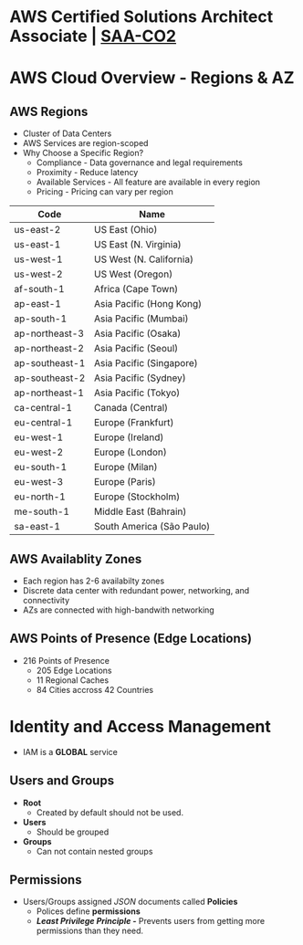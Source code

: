 # AWS Certified Solutions Architect Associate | [SAA-CO2](https://aws.amazon.com/certification/certified-solutions-architect-associate/)

# AWS Cloud Overview - Regions & AZ
## AWS Regions
- Cluster of Data Centers
- AWS Services are region-scoped
- Why Choose a Specific Region?
  - Compliance - Data governance and legal requirements
  - Proximity - Reduce latency
  - Available Services - All feature are available in every region
  - Pricing - Pricing can vary per region

Code |	Name
----|----
us-east-2 |	US East (Ohio)
us-east-1 |	US East (N. Virginia)
us-west-1 |	US West (N. California)
us-west-2 |	US West (Oregon)
af-south-1 |	Africa (Cape Town)
ap-east-1 |	Asia Pacific (Hong Kong)
ap-south-1 |	Asia Pacific (Mumbai)
ap-northeast-3 |	Asia Pacific (Osaka)
ap-northeast-2 |	Asia Pacific (Seoul)
ap-southeast-1 |	Asia Pacific (Singapore)
ap-southeast-2 |	Asia Pacific (Sydney)
ap-northeast-1 |	Asia Pacific (Tokyo)
ca-central-1 |	Canada (Central)
eu-central-1 |	Europe (Frankfurt)
eu-west-1 |	Europe (Ireland)
eu-west-2 |	Europe (London)
eu-south-1 |	Europe (Milan)
eu-west-3 |	Europe (Paris)
eu-north-1 |	Europe (Stockholm)
me-south-1 |	Middle East (Bahrain)
sa-east-1 |	South America (São Paulo)

## AWS Availablity Zones
- Each region has 2-6 availabilty zones 
- Discrete data center with redundant power, networking, and connectivity
- AZs are connected with high-bandwith networking

## AWS Points of Presence (Edge Locations)
- 216 Points of Presence
  - 205 Edge Locations
  - 11 Regional Caches
  - 84 Cities accross 42 Countries

# Identity and Access Management
- IAM is a **GLOBAL** service

## Users and Groups
- **Root**
  - Created by default should not be used.
- **Users**
  - Should be grouped
- **Groups**
  - Can not contain nested groups
  
## Permissions
- Users/Groups assigned *JSON* documents called **Policies**
  - Polices define **permissions**
  - ***Least Privilege Principle -*** Prevents users from getting more permissions than they need. 
